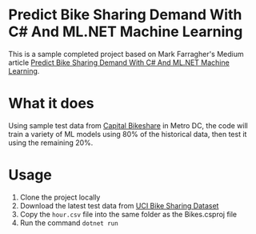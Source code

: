# Predict Bike Sharing Demand With C# And ML.NET Machine Learning

This is a sample completed project based on Mark Farragher's Medium article [Predict Bike Sharing Demand With C# And ML.NET Machine Learning](https://medium.com/machinelearningadvantage/predict-bike-sharing-demand-in-washington-dc-with-c-and-ml-net-machine-learning-5550ca26c6df).

# What it does

Using sample test data from [Capital Bikeshare](https://www.capitalbikeshare.com/) in Metro DC, the code will train a variety of ML models using 80% of the historical data, then test it using the remaining 20%.

# Usage

1. Clone the project locally
2. Download the latest test data from [UCI Bike Sharing Dataset](http://archive.ics.uci.edu/ml/datasets/bike+sharing+dataset)
3. Copy the `hour.csv` file into the same folder as the Bikes.csproj file
4. Run the command `dotnet run`
